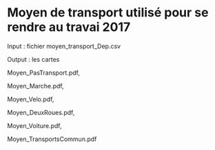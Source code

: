# Moyen de transport utilisé pour se rendre au travai 2017

Input : fichier moyen_transport_Dep.csv

Output : les cartes 

Moyen_PasTransport.pdf,

Moyen_Marche.pdf,

Moyen_Velo.pdf,

Moyen_DeuxRoues.pdf,

Moyen_Voiture.pdf,

Moyen_TransportsCommun.pdf




